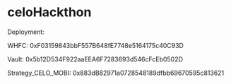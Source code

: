 # celoHackthon


Deployment:

WHFC: 0xF03159843bbF557B648fE7748e5164175c40C93D

Vault: 0x5b12D534F922aaEEA6F7283693d546cFcEb0502D



Strategy_CELO_MOBI: 0x883dB82971a0728548189dfbb69670595c813621


